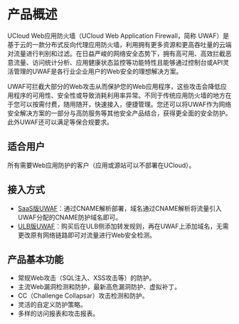 # 产品概述

UCloud Web应用防火墙（UCloud Web Application Firewall，简称 UWAF）是基于云的一款分布式反向代理应用防火墙，利用拥有更多资源和更高吞吐量的云端对流量进行判别和过滤。在日益严峻的网络安全态势下，拥有高可用、高效拦截恶意流量、访问统计分析、应用健康状态监控等功能特性且能够通过控制台或API灵活管理的UWAF是各行业企业用户的Web安全的理想解决方案。

UWAF可拦截大部分的Web攻击从而保护您的Web应用程序，这些攻击会降低应用程序的可用性、安全性或导致消耗利用率异常。不同于传统应用防火墙的地方在于您可以按需付费，随用随开，快速接入，便捷管理。您还可以将UWAF作为网络安全解决方案的一部分与高防服务等其他安全产品结合，获得更全面的安全防护。此外UWAF还可以满足等保合规要求。


## 适合用户
所有需要Web应用防护的客户（应用或源站可以不部署在UCloud）。

## 接入方式
  - [SaaS版UWAF](/uewaf/use/Access_UWAF)：通过CNAME解析部署，域名通过CNAME解析将流量引入UWAF分配的CNAME防护域名即可。
  - [ULB版UWAF](/uewaf/use/ULB_with_UWAF)：购买后在ULB侧添加转发规则，再在UWAF上添加域名，无需更改原有网络链路即可对流量进行Web安全检测。

## 产品基本功能
  - 常规Web攻击（SQL注入、XSS攻击等）的防护。
  - 主流Web漏洞检测和防护，最新高危漏洞防护、虚拟补丁。
  - CC（Challenge Collapsar）攻击检测和防护。
  - 灵活的自定义防护策略。
  - 多样的访问报表和攻击报表。
